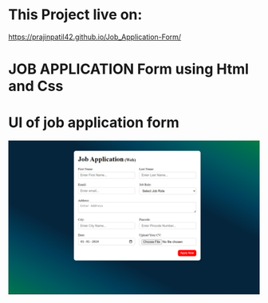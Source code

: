 <h1>This Project live on:</h1>

https://prajinpatil42.github.io/Job_Application-Form/


<h1>JOB APPLICATION Form using Html and Css</h1>

<h1>UI of job application form</h1>


![logo](https://github.com/prajinpatil42/Job_Application-Form/blob/main/Images/1.png)

